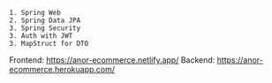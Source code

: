 

```
1. Spring Web
2. Spring Data JPA
3. Spring Security
3. Auth with JWT
3. MapStruct for DTO
```
Frontend: https://anor-ecommerce.netlify.app/
Backend: https://anor-ecommerce.herokuapp.com/
